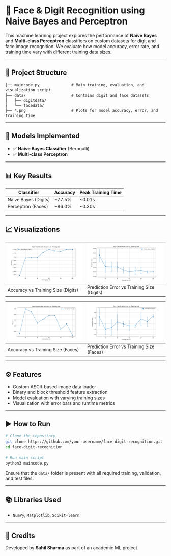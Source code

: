 # 🧠 Face & Digit Recognition using Naive Bayes and Perceptron

This machine learning project explores the performance of **Naive Bayes** and **Multi-class Perceptron** classifiers on custom datasets for digit and face image recognition. We evaluate how model accuracy, error rate, and training time vary with different training data sizes.

---

## 📁 Project Structure

```
├── maincode.py              # Main training, evaluation, and visualization script
├── data/                    # Contains digit and face datasets
│   ├── digitdata/
│   └── facedata/
├── *.png                    # Plots for model accuracy, error, and training time
```

---

## 🧪 Models Implemented

- ✅ **Naive Bayes Classifier** (Bernoulli)
- ✅ **Multi-class Perceptron**

---

## 📊 Key Results

| Classifier           | Accuracy | Peak Training Time |
|----------------------|----------|---------------------|
| Naive Bayes (Digits) | ~77.5%   | ~0.01s              |
| Perceptron (Faces)   | ~86.0%   | ~0.30s              |

---

## 📈 Visualizations

| ![Digit Accuracy](digit_accuracy_vs_training_size.png) | ![Digit Error](digit_error_vs_training_size.png) |
|--------------------------------------------------------|--------------------------------------------------|
| Accuracy vs Training Size (Digits)                    | Prediction Error vs Training Size (Digits)       |

| ![Face Accuracy](face_accuracy_vs_training_size.png) | ![Face Error](face_error_vs_training_size.png) |
|------------------------------------------------------|------------------------------------------------|
| Accuracy vs Training Size (Faces)                   | Prediction Error vs Training Size (Faces)     |

---

## ⚙️ Features

- Custom ASCII-based image data loader
- Binary and block threshold feature extraction
- Model evaluation with varying training sizes
- Visualization with error bars and runtime metrics

---

## ▶️ How to Run

```bash
# Clone the repository
git clone https://github.com/your-username/face-digit-recognition.git
cd face-digit-recognition

# Run main script
python3 maincode.py
```

Ensure that the `data/` folder is present with all required training, validation, and test files.

---

## 📚 Libraries Used

- `NumPy`, `Matplotlib`, `Scikit-learn`

---

## 🙌 Credits

Developed by **Sahil Sharma** as part of an academic ML project.
